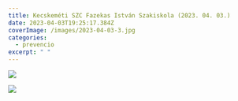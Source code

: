 ```yaml
---
title: Kecskeméti SZC Fazekas István Szakiskola (2023. 04. 03.)
date: 2023-04-03T19:25:17.384Z
coverImage: /images/2023-04-03-3.jpg
categories:
  - prevencio
excerpt: " "
---
```

![](/images/2023-04-03-4.jpg)

![](/images/2023-04-03-5.jpg)